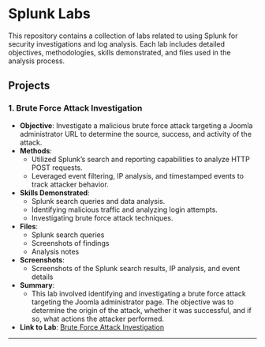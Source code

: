 # Splunk Labs

This repository contains a collection of labs related to using Splunk for security investigations and log analysis. Each lab includes detailed objectives, methodologies, skills demonstrated, and files used in the analysis process.

## Projects

### 1. **Brute Force Attack Investigation**
- **Objective**: Investigate a malicious brute force attack targeting a Joomla administrator URL to determine the source, success, and activity of the attack.
- **Methods**: 
  - Utilized Splunk’s search and reporting capabilities to analyze HTTP POST requests.
  - Leveraged event filtering, IP analysis, and timestamped events to track attacker behavior.
- **Skills Demonstrated**: 
  - Splunk search queries and data analysis.
  - Identifying malicious traffic and analyzing login attempts.
  - Investigating brute force attack techniques.
- **Files**: 
  - Splunk search queries
  - Screenshots of findings
  - Analysis notes
- **Screenshots**: 
  - Screenshots of the Splunk search results, IP analysis, and event details
- **Summary**: 
  - This lab involved identifying and investigating a brute force attack targeting the Joomla administrator page. The objective was to determine the origin of the attack, whether it was successful, and if so, what actions the attacker performed.
- **Link to Lab**: [Brute Force Attack Investigation](#)

---
